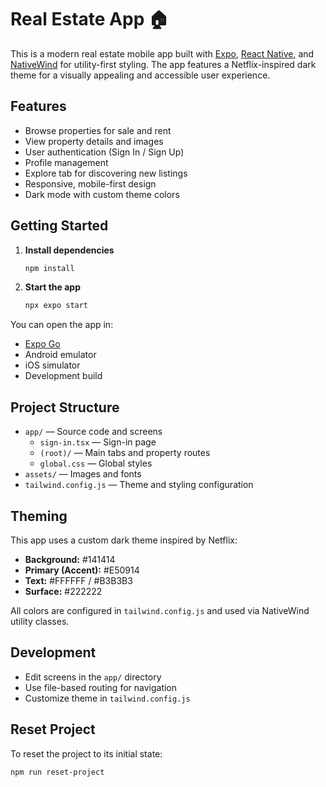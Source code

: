# Real Estate App 🏠

This is a modern real estate mobile app built with [Expo](https://expo.dev), [React Native](https://reactnative.dev), and [NativeWind](https://www.nativewind.dev/) for utility-first styling. The app features a Netflix-inspired dark theme for a visually appealing and accessible user experience.

## Features

- Browse properties for sale and rent
- View property details and images
- User authentication (Sign In / Sign Up)
- Profile management
- Explore tab for discovering new listings
- Responsive, mobile-first design
- Dark mode with custom theme colors

## Getting Started

1. **Install dependencies**
   ```bash
   npm install
   ```

2. **Start the app**
   ```bash
   npx expo start
   ```

You can open the app in:
- [Expo Go](https://expo.dev/go)
- Android emulator
- iOS simulator
- Development build

## Project Structure

- `app/` — Source code and screens
  - `sign-in.tsx` — Sign-in page
  - `(root)/` — Main tabs and property routes
  - `global.css` — Global styles
- `assets/` — Images and fonts
- `tailwind.config.js` — Theme and styling configuration

## Theming

This app uses a custom dark theme inspired by Netflix:
- **Background:** #141414
- **Primary (Accent):** #E50914
- **Text:** #FFFFFF / #B3B3B3
- **Surface:** #222222

All colors are configured in `tailwind.config.js` and used via NativeWind utility classes.

## Development

- Edit screens in the `app/` directory
- Use file-based routing for navigation
- Customize theme in `tailwind.config.js`

## Reset Project

To reset the project to its initial state:
```bash
npm run reset-project
```
